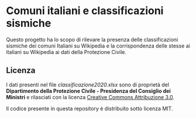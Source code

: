 # Comuni italiani e classificazioni sismiche
Questo progetto ha lo scopo di rilevare la presenza delle classificazioni sismiche dei comuni Italiani su Wikipedia e la corrispondenza delle stesse ai italiani su Wikipedia ai dati della Protezione Civile.
## Licenza
I dati presenti nel file _classificazione2020.xlsx_ sono di proprietà del **Dipartimento della Protezione Civile - Presidenza del Consiglio dei Ministri** e rilasciati con la licenza [Creative Commons Attribuzione 3.0](https://creativecommons.org/licenses/by/3.0/deed.it).

Il codice presente in questa repository è distribuito sotto licenza MIT.